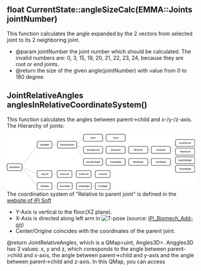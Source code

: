 ## float CurrentState::angleSizeCalc(EMMA::Joints jointNumber)
This function calculates the angle expanded by the 2 vectors from selected joint to its 2 neighboring joint. 
* @param jointNumber the joint number which should be calculated. The invalid numbers are: 0, 3, 15, 19, 20, 21, 22, 23, 24, because they are root or end joints.
* @return the size of the given angle(jointNumber) with value from 0 to 180 degree.


## JointRelativeAngles anglesInRelativeCoordinateSystem()

This function calculates the angles between parent->child and x-/y-/z-axis.
The Hierarchy of joints:

![](JointHierarchy.jpg)
The coordination system of "Relative to parent joint" is defined in the [website of iPi Soft](http://docs.ipisoft.com/iPi_Biomech_Add-on)
- Y-Axis is vertical to the floor(XZ plane).
- X-Axis is directed along left arm in ![T-pose](http://docs.ipisoft.com/images/1/1a/iPi-Biomech-1-2.png)
  (source: [iPi_Biomech_Add-on](http://docs.ipisoft.com/iPi_Biomech_Add-on))
- Center/Origine coincides with the coordinates of the parent joint.

@return JointRelativeAngles, which is a QMap<uint, Angles3D>. 
Anggles3D has 3 values: x, y and z, which coresponds to the angle between parent->child and x-axis, the angle between parent->child and y-axis and the angle between parent->child and z-axis.
In this QMap, you can access 

